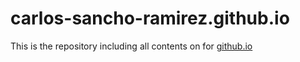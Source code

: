 # carlos-sancho-ramirez.github.io

This is the repository including all contents on for [github.io](http://carlos-sancho-ramirez.github.io/)


